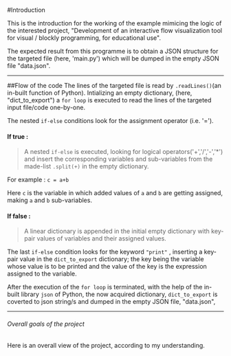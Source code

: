 #Introduction

This is the introduction for the working of the example mimicing the logic of the interested project, "Development of an interactive flow visualization tool for visual / blockly programming, for educational use".

The expected result from this programme is to obtain a JSON structure for the targeted file (here, 'main.py') which will be dumped in the empty JSON file "data.json".
***
##Flow of the code
The lines of the targeted file is read by ```.readLines()```(an in-built function of Python). Intializing an empty dictionary, (here, "dict_to_export") a ```for loop``` is executed to read the lines of the targeted input file/code one-by-one.

The nested ```if-else``` conditions look for the assignment operator (i.e. '='). 
#### If true :
> A nested ```if-else``` is executed, looking for logical operators('+','/','-','*') and insert the corresponding variables and sub-variables from the made-list ```.split(+)``` in the empty dictionary.

For example :
```c = a+b```

Here ```c``` is the variable in which added values of ```a``` and ```b``` are getting assigned, making ```a``` and ```b``` sub-variables.


#### If false :
>A linear dictionary is appended in  the initial empty dictionary with key-pair values of variables and their assigned values.




The last ```if-else``` condition looks for the keyword ```"print"``` , inserting a key-pair value in the ```dict_to_export``` dictionary; the key being the variable whose value is to be printed and the value of the key is the expression assigned to the variable.

After the execution of the ```for loop``` is terminated, with the help of the in-built library ```json``` of Python, the now acquired dictionary, ```dict_to_export``` is coverted to json string/s and dumped in the empty JSON file, "data.json", 
***
###### Overall goals of the project
Here is an overall view of the project, according to my understanding.



